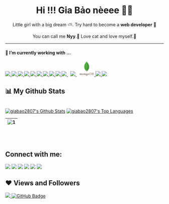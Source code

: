 <h1 align='center'> Hi !!! Gia Bảo nèeee 👩‍💻 </h1>

<p align='center'>
  Little girl with a big dream ⛅️. Try hard to become a <b>web developer</b>  🔖
</p>
<p align='center'>
  You can call me <b>Nyy</b>.🌸 Love cat and love myself.🍓<br/> 
</p>

<hr>

<h4> 🔭 I’m currently working with ...</h4>
<p align="left"> 
    <a href="https://www.java.com" target="_blank"> <img src="https://img.icons8.com/color/48/000000/java-coffee-cup-logo.png"/> </a>
    <a href="https://spring.io/projects/spring-boot" target="_blank"> <img src="https://img.icons8.com/color/48/000000/spring-logo.png"/> </a> 
    <a href="https://vuejs.org/" target="_blank"> <img src="https://img.icons8.com/color/48/000000/vue-js.png"/> </a>
    <a href="https://developer.mozilla.org/en-US/docs/Web/JavaScript" target="_blank"> <img src="https://img.icons8.com/color/48/000000/javascript.png"/> </a> 
    <a href="https://www.w3.org/html/" target="_blank"> <img src="https://img.icons8.com/color/48/000000/html-5.png"/> </a> 
    <a href="https://www.w3schools.com/css/" target="_blank"> <img src="https://img.icons8.com/color/48/000000/css3.png"/> </a> 
    <a href="https://getbootstrap.com" target="_blank"> <img src="https://img.icons8.com/color/48/000000/bootstrap.png"/> </a> 
    <a href="https://www.python.org" target="_blank"> <img src="https://img.icons8.com/color/48/000000/python.png"/> </a> 
    <a href="https://reactjs.org/" target="_blank"> <img src="https://img.icons8.com/color/48/000000/react-native.png"/> </a>
    <a style="padding-right:8px;" href="https://nodejs.org" target="_blank"> <img src="https://img.icons8.com/color/48/000000/nodejs.png"/> </a> 
    <a style="padding-right:8px;" href="https://www.mysql.com/" target="_blank"> <img src="https://img.icons8.com/fluent/50/000000/mysql-logo.png"/> </a>
    <a href="https://www.mongodb.com/" target="_blank"> <img src="https://raw.githubusercontent.com/devicons/devicon/master/icons/mongodb/mongodb-original-wordmark.svg" alt="mongodb" width="48" height="48"/> </a> 
    <a href="https://firebase.google.com/" target="_blank"> <img src="https://img.icons8.com/color/48/000000/firebase.png"/> </a> 
    <a href="https://git-scm.com/" target="_blank"> <img src="https://img.icons8.com/color/48/000000/git.png"/> </a> 
</p>


## 📊 My Github Stats

  <br/>
    <a href="https://github.com/giabao2807/github-readme-stats"><img alt="giabao2807's Github Stats" src="https://github-readme-stats.vercel.app/api?username=giabao2807&show_icons=true&count_private=true&theme=react&hide_border=true&bg_color=0D1117" /></a>
  <a href="https://github.com/giabao2807/github-readme-stats"><img alt="giabao2807's Top Languages" src="https://github-readme-stats.anuraghazra1.vercel.app/api/top-langs/?username=giabao2807&show_icons=true&locale=en&layout=compact&theme=react&hide_border=true&bg_color=0D1117" alt="giabao2807-stats" /></a>
  
| ![1](https://i.pinimg.com/originals/35/4c/5f/354c5ff30ee5d5a378932e7baa860fc4.gif) |
| --- | 
  <br/>
<br/>

## Connect with me:
<p align="left">
<a href = "https://www.linkedin.com/in/b%E1%BA%A3o-%C4%91inh-gia-9b17bb20a/"><img src="https://img.icons8.com/doodle/48/000000/linkedin--v2.png"/></a>
<a href = "https://www.facebook.com/giabaobao2807/"><img src="https://img.icons8.com/color/48/000000/facebook.png"/></a>
<a href = "https://twitter.com/giabao2807"><img src="https://img.icons8.com/fluent/48/000000/twitter.png"/></a>
<a href = "https://www.instagram.com/giabao.izhere/"><img src="https://img.icons8.com/fluent/48/000000/instagram-new.png"/></a>
  <a href= "mailto:dinhgiabao2807@gmail.com"><img src="https://img.icons8.com/fluency/48/000000/gmail-new.png"/></a>
<a href = "https://www.youtube.com/channel/UCBImcNeAi4soXFwQnACdkXA"><img src="https://img.icons8.com/color/48/000000/youtube-play.png"/></a>

</p>

## ❤ Views and Followers
<a href="https://github.com/giabao2807/github-profile-views-counter">
    <img src="https://komarev.com/ghpvc/?username=giabao2807">
</a>
<a href="https://github.com/giabao2807?tab=followers"><img src="https://img.shields.io/github/followers/giabao2807?label=Followers&style=social" alt="GitHub Badge"></a>


